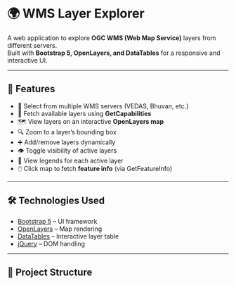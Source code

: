 # 🌍 WMS Layer Explorer

A web application to explore **OGC WMS (Web Map Service)** layers from different servers.  
Built with **Bootstrap 5, OpenLayers, and DataTables** for a responsive and interactive UI.

---

## 🚀 Features
- 🔗 Select from multiple WMS servers (VEDAS, Bhuvan, etc.)
- 📡 Fetch available layers using **GetCapabilities**
- 🗺️ View layers on an interactive **OpenLayers map**
- 🔍 Zoom to a layer’s bounding box
- ➕ Add/remove layers dynamically
- 👁️ Toggle visibility of active layers
- 📖 View legends for each active layer
- 🖱️ Click map to fetch **feature info** (via GetFeatureInfo)

---

## 🛠️ Technologies Used
- [Bootstrap 5](https://getbootstrap.com/) – UI framework
- [OpenLayers](https://openlayers.org/) – Map rendering
- [DataTables](https://datatables.net/) – Interactive layer table
- [jQuery](https://jquery.com/) – DOM handling

---

## 📂 Project Structure
